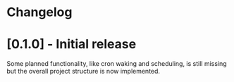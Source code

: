 # Changelog
# [0.1.0] - Initial release
Some planned functionality, like cron waking and scheduling, is still missing but the overall project structure is now implemented.